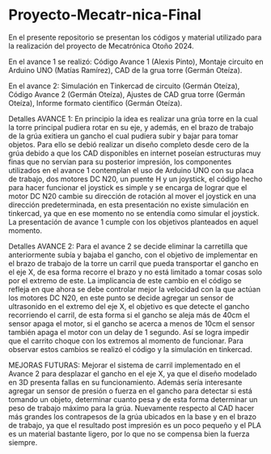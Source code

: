 # Proyecto-Mecatr-nica-Final
En el presente repositorio se presentan los códigos y material utilizado para la realización del proyecto de Mecatrónica Otoño 2024.

En el avance 1 se realizó: Código Avance 1 (Alexis Pinto),
                           Montaje circuito en Arduino UNO (Matías Ramírez),
                           CAD de la grua torre (Germán Oteíza).

En el avance 2: Simulación en Tinkercad de circuito (Germán Oteíza),
                Código Avance 2 (Germán Oteíza),
                Ajustes de CAD grua torre (Germán Oteíza),
                Informe formato científico (Germán Oteíza).

Detalles AVANCE 1:
En principio la idea es realizar una grúa torre en la cual la torre principal pudiera rotar en su eje, y además, en el brazo de trabajo de la grúa exitiera un gancho el cual pudiera subir y bajar para tomar objetos. Para ello se debió realizar un diseño completo desde cero de la grúa debido a que los CAD disponibles en internet poseían estructuras muy finas que no servían para su posterior impresión, los componentes utilizados en el avance 1 contemplan el uso de Arduino UNO con su placa de trabajo, dos motores DC N20, un puente H y un joystick, el código hecho para hacer funcionar el joystick es simple y se encarga de lograr que el motor DC N20 cambie su dirección de rotación al mover el joystick en una dirección predeterminada, en esta presentación no existe simulación en tinkercad, ya que en ese momento no se entendía como simular el joystick. La presentación de avance 1 cumple con los objetivos planteados en aquel momento.

Detalles AVANCE 2:
Para el avance 2 se decide eliminar la carretilla que anteriormente subía y bajaba el gancho, con el objetivo de implementar en el brazo de trabajo de la torre un carril que pueda transportar el gancho en el eje X, de esa forma recorre el brazo y no está limitado a tomar cosas solo por el extremo de este. La implicancia de este cambio en el código se refleja en que ahora se debe controlar mejor la velocidad con la que actúan los motores DC N20, en este punto se decide agregar un sensor de ultrasonido en el extremo del eje X, el objetivo es que detecte el gancho recorriendo el carril, de esta forma si el gancho se aleja más de 40cm el sensor apaga el motor, si el gancho se acerca a menos de 10cm el sensor también apaga el motor con un delay de 1 segundo. Así se logra impedir que el carrito choque con los extremos al momento de funcionar. Para observar estos cambios se realizó el código y la simulación en tinkercad.

MEJORAS FUTURAS:
Mejorar el sistema de carril implementado en el Avance 2 para desplazar el gancho en el eje X, ya que el diseño modelado en 3D presenta fallas en su funcionamiento. Además sería interesante agregar un sensor de presión o fuerza en el gancho para detectar si está tomando un objeto, determinar cuanto pesa y de esta forma determinar un peso de trabajo máximo para la grúa. Nuevamente respecto al CAD hacer más grandes los contrapesos de la grúa ubicados en la base y en el brazo de trabajo, ya que el resultado post impresión es un poco pequeño y el PLA es un material bastante ligero, por lo que no se compensa bien la fuerza siempre. 
